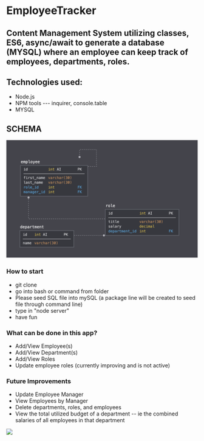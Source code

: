 # EmployeeTracker

## Content Management System utilizing classes, ES6, async/await to generate a database (MYSQL) where an employee can keep track of employees, departments, roles.

## Technologies used:
  * Node.js
  * NPM tools --- inquirer, console.table
  * MYSQL
 
## SCHEMA

![alt text](schema.png)

### How to start

* git clone
* go into bash or command from folder
* Please seed SQL file into mySQL (a package line will be created to seed file through command line)
* type in "node server"
* have fun

### What can be done in this app?
   * Add/View Employee(s)
   * Add/View Department(s)
   * Add/View Roles
   * Update employee roles (currently improving and is not active)


### Future Improvements
  * Update Employee Manager
  * View Employees by Manager
  * Delete departments, roles, and employees
  * View the total utilized budget of a department -- ie the combined salaries of all employees in that department
             


![](employeeTracker.gif)

